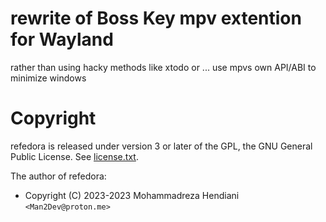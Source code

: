 # rewrite of Boss Key mpv extention for Wayland
rather than using hacky methods like xtodo or ... use mpvs own API/ABI to minimize windows


#  Copyright

refedora is released under version 3 or later of the GPL, the GNU General Public License.
See [license.txt](license.txt).

The author of refedora:

- Copyright (C) 2023-2023 Mohammadreza Hendiani `<Man2Dev@proton.me>`
